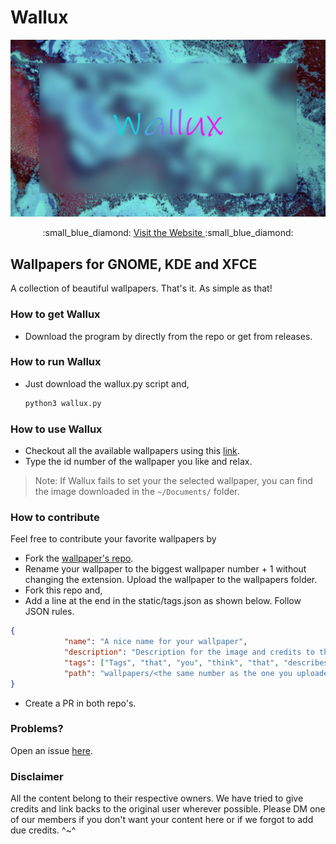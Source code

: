 # Wallux


![Wallux](cover.jpg)

<div align="center">
  :small_blue_diamond: <a href="https://wallux-0.github.io/Wallux/"> Visit the Website </a> :small_blue_diamond:
</div>

## Wallpapers for GNOME, KDE and XFCE
A collection of beautiful wallpapers. That's it. As simple as that!

### How to get Wallux

* Download the program by directly from the repo or get from releases.


### How to run Wallux

* Just download the wallux.py script and,

    

    ```bash
    python3 wallux.py
    ```


### How to use Wallux

* Checkout all the available wallpapers using this <a href="https://wallux-0.github.io/Wallux/">link</a>.
* Type the id number of the wallpaper you like and relax.
> Note: If Wallux fails to set your the selected wallpaper, you can find the image downloaded in the ``~/Documents/`` folder.

### How to contribute
Feel free to contribute your favorite wallpapers by

* Fork the <a href="https://github.com/Wallux-0/Wallpapers">wallpaper's repo</a>.
* Rename your wallpaper to the biggest wallpaper number + 1 without changing the extension. Upload the wallpaper to the wallpapers folder.
* Fork this repo and,
* Add a line at the end in the static/tags.json as shown below. Follow JSON rules.

```json
{
            "name": "A nice name for your wallpaper",
            "description": "Description for the image and credits to the creator if available.",
            "tags": ["Tags", "that", "you", "think", "that", "describes", "the", "wallpaper", "Add", "dark", "or", "light"],
            "path": "wallpapers/<the same number as the one you uploaded in the wallpapers repo>.<jpg|png>"
}
```

* Create a PR in both repo's.

### Problems?
Open an issue <a href="https://github.com/Wallux-0/Wallux/issues">here</a>.

### Disclaimer
All the content belong to their respective owners. We have tried to give credits and link backs to the original user wherever possible. Please DM one of our members if you don't want your content here or if we forgot to add due credits. ^~^
